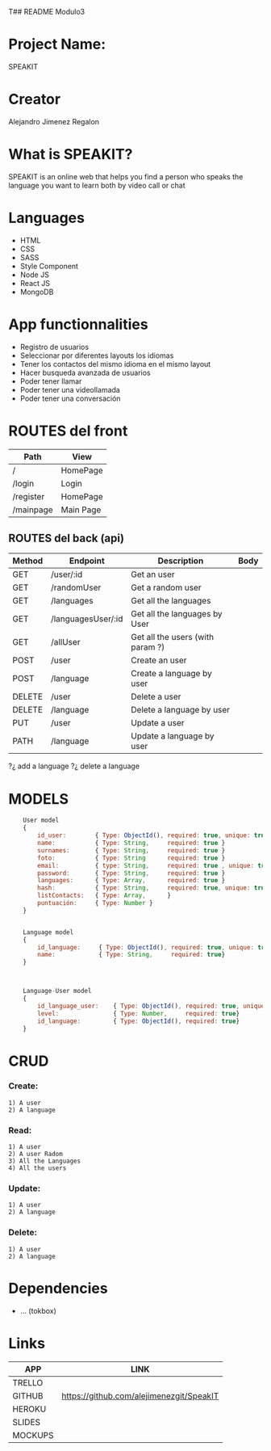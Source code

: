 T## README Modulo3

# Project Name: 
SPEAKIT

# Creator 
Alejandro Jimenez Regalon 

#  What is SPEAKIT? 
SPEAKIT is an online web that helps you find a person who speaks the language you want to learn both by video call or chat

# Languages 
- HTML
- CSS
- SASS
- Style Component
- Node JS
- React JS
- MongoDB

# App functionnalities 
- Registro de usuarios
- Seleccionar por diferentes layouts los idiomas
- Tener los contactos del mismo idioma en el mismo layout
- Hacer busqueda avanzada de usuarios
- Poder tener llamar
- Poder tener una videollamada
- Poder tener una conversación


# ROUTES del front
|   Path          |   View  
|-----------------|---------------------
|   /             |   HomePage  
|   /login        |   Login    
|   /register     |   HomePage    
|   /mainpage     |   Main Page         



## ROUTES del back (api)
|   Method   |  Endpoint                |     Description                          |       Body
|------------|--------------------------|------------------------------------------|------
|    GET     |    /user/:id             |     Get an user                          |
|    GET     |    /randomUser           |     Get a random user                    |
|    GET     |    /languages            |     Get all the languages                |
|    GET     |    /languagesUser/:id    |     Get all the languages by User        |
|    GET     |    /allUser              |     Get all the users (with param ?)     |
|    POST    |    /user                 |     Create an user                       |
|    POST    |    /language             |     Create a language by user            |
|    DELETE  |    /user                 |     Delete a user                        |
|    DELETE  |    /language             |     Delete a language by user            |
|    PUT     |    /user                 |     Update a user                        |
|    PATH    |    /language             |     Update a language by user            |

?¿ add a language 
?¿ delete a language

# MODELS 

```javascript
    User model
    {
        id_user:        { Type: ObjectId(), required: true, unique: true}
        name:           { Type: String,     required: true }
        surnames:       { Type: String,     required: true }
        foto:           { Type: String      required: true }
        email:          { type: String,     required: true , unique: true}
        password:       { Type: String,     required: true }
        languages:      { Type: Array,      required: true }
        hash:           { Type: String,     required: true, unique: true}
        listContacts:   { Type: Array,      }
        puntuación:     { Type: Number }
    }   


    Language model
    {
        id_language:     { Type: ObjectId(), required: true, unique: true}
        name:            { Type: String,     required: true}
    }



    Language-User model
    {
        id_language_user:    { Type: ObjectId(), required: true, unique: true}
        level:               { Type: Number,     required: true}
        id_language:         { Type: ObjectId(), required: true}
    }

```

#  CRUD 
### Create:
    1) A user
    2) A language

### Read: 
    1) A user
    2) A user Radom
    3) All the Languages
    4) All the users

### Update: 
    1) A user
    2) A language

### Delete: 
    1) A user
    2) A language




# Dependencies 
- ... (tokbox)


# Links 

|   APP         |  LINK    |  
|---------------|--------------|
|    TRELLO     |           |           
|    GITHUB     |  https://github.com/alejimenezgit/SpeakIT         |               
|    HEROKU     |           |              
|    SLIDES     |           |              
|    MOCKUPS    |           |